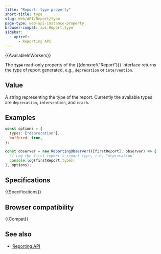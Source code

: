 ```yaml
---
title: "Report: type property"
short-title: type
slug: Web/API/Report/type
page-type: web-api-instance-property
browser-compat: api.Report.type
sidebar:
  - apiref:
      - Reporting API
---
```


{{AvailableInWorkers}}

The **`type`** read-only property of the {{domxref("Report")}}
interface returns the type of report generated, e.g., `deprecation` or
`intervention`.

## Value

A string representing the type of the report. Currently the available types are
`deprecation`, `intervention`, and `crash`.

## Examples

```js
const options = {
  types: ["deprecation"],
  buffered: true,
};

const observer = new ReportingObserver(([firstReport], observer) => {
  // Log the first report's report type, i.e. "deprecation"
  console.log(firstReport.type);
}, options);
```

## Specifications

{{Specifications}}

## Browser compatibility

{{Compat}}

## See also

- [Reporting API](/en-US/docs/Web/API/Reporting_API)
